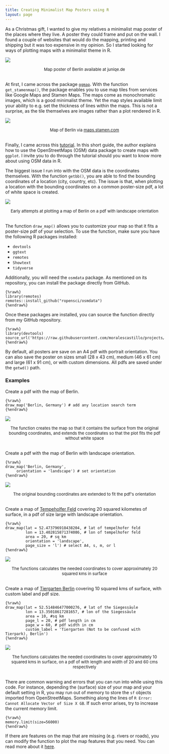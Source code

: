 ```yaml
---
title: Creating Minimalist Map Posters using R  
layout: page
---
```


As a Christmas gift, I wanted to give my relatives a minimalist map poster of the places where they live. A poster they could frame and put on the wall. I found a couple of websites that would do the mapping, printing and shipping but it was too expensive in my opinion. So I started looking for ways of plotting maps with a minimalist theme in R. 

![](/asset/screenshot/minimalist-map-r-img01.png) 
<font size="-1"><center><span>Map poster of Berlin available at juniqe.de</span></center></font>
<br>

At first, I came across the package [`ggmap`](https://www.rdocumentation.org/packages/ggmap/versions/3.0.0). With the function `get_stamenmap()`, the package enables you to use map tiles from services like Google Maps and Stamen Maps. The maps come as monochromatic images, which is a good minimalist theme. Yet the map styles available limit your ability to e.g. set the thickness of lines within the maps. This is not a surprise, as the tile themselves are images rather than a plot rendered in R.  

![](/asset/screenshot/minimalist-map-r-img02.png) 
<font size="-1"><center><span>Map of Berlin via <a href="http://maps.stamen.com/toner/#12/52.5269/13.4315">maps.stamen.com</a></span></center></font>
<br>

Finally, I came across this [tutorial](http://joshuamccrain.com/tutorials/maps/streets_tutorial.html). In this short guide, the author explains how to use the OpenStreetMaps (OSM) data package to create maps with `ggplot`. I invite you to do through the tutorial should you want to know more about using OSM data in R.  

The biggest issue I run into with the OSM data is the coordinates themselves. With the function `getbb()`, you are able to find the bounding coordinates of a location (city, country, etc). The issue is that, when plotting a location with the bounding coordinates on a common poster-size pdf, a lot of white space is created.  

![](/asset/screenshot/minimalist-map-r-img03.png) 
<font size="-1"><center><span>Early attempts at plotting a map of Berlin on a pdf with landscape orientation</span></center></font>
<br>

The function `draw_map()` allows you to customize your map so that it fits a poster-size pdf of your selection. To use the function, make sure you have the following R packages installed:  

- `devtools`  
- `ggtext`  
- `remotes`
- `Showtext`
- `tidyverse`  

Additionally, you will need the `osmdata` package. As mentioned on its repository, you can install the package directly from GitHub.   

	{%raw%}
	library(remotes)
	remotes::install_github("ropensci/osmdata")
	{%endraw%}

Once these packages are installed, you can source the function directly from my GitHub repository.
 
	{%raw%}
	library(devtools)
	source_url('https://raw.githubusercontent.com/moralescastillo/projects/master/func_draw_map.R')
	{%endraw%}

By default, all posters are save on an A4 pdf with portrait orientation. You can also save the poster on sizes small (28 x 43 cm), medium (46 x 61 cm) and large (61 x 91 cm), or with custom dimensions. All pdfs are saved under the `getwd()` path.
 
### Examples  

Create a pdf with the map of Berlin. 

	{%raw%}
	draw_map('Berlin, Germany') # add any location search term
	{%endraw%}

![](/asset/screenshot/minimalist-map-r-img04.png)
<font size="-1"><center><span>The function creates the map so that it contains the surface from the original bounding coordinates, and extends the coordinates so that the plot fits the pdf without white space</span></center></font>
<br>

Create a pdf with the map of Berlin with landscape orientation. 

	{%raw%}
	draw_map('Berlin, Germany',
         orientation = 'landscape') # set orientation
	{%endraw%}

![](/asset/screenshot/minimalist-map-r-img07.png)
<font size="-1"><center><span>The original bounding coordinates are extended to fit the pdf's orientation</span></center></font>
<br>

Create a map of [Tempeholfer Feld](https://www.openstreetmap.org/search?query=tempelhofer%20feld%20berlin#map=15/52.4745/13.4033) covering 20 squared kilometes of surface, in a pdf of size large with landscape orientation.   

	{%raw%}
	draw_map(lat = 52.473796918438204, # lat of tempelhofer feld
			 lon = 13.402815871374086, # lon of tempelhofer feld
			 area = 20, # sq km
			 orientation = 'landscape',
			 page_size = 'l') # select A4, s, m, or l
	{%endraw%}

![](/asset/screenshot/minimalist-map-r-img05.png)
<font size="-1"><center><span>The functions calculates the needed coordinates to cover approximately 20 squared kms in surface</span></center></font>
<br>

Create a map of [Tiergarten Berlin](https://www.openstreetmap.org/search?query=tiergarten%20berlin#map=14/52.5108/13.3538) covering 10 squared kms of surface, with custom label and pdf size.

	{%raw%}
	draw_map(lat = 52.514846477000276, # lat of the Siegessäule
			 lon = 13.35018617281657, # lon of the Siegessäule
			 area = 10, #sq km
			 page_l = 20, # pdf length in cm
			 page_w = 60, # pdf width in cm
			 custom_label = 'Tiergarten (Not to be confused with Tierpark), Berlin')  
	{%endraw%}
	 
![](/asset/screenshot/minimalist-map-r-img06.png)
<font size="-1"><center><span>The functions calculates the needed coordinates to cover approximately 10 squared kms in surface, on a pdf of with length and width of 20 and 60 cms respectively</span></center></font>
<br>

There are common warning and errors that you can run into while using this code. For instance, depending the (surface) size of your map and your default setting in R, you may run out of memory to store the `sf` objects imported from OpenStreetMaps. Something along the lines of `R Error: Cannot Allocate Vector of Size X GB`. If such error arises, try to increase the current memory limit.  

	{%raw%}
	memory.limit(size=56000)
	{%endraw%}

If there are features on the map that are missing (e.g. rivers or roads), you can modify the function to plot the map features that you need. You can read more about it [here](/blog/2021/02/20/osm-feature-r.html). 
